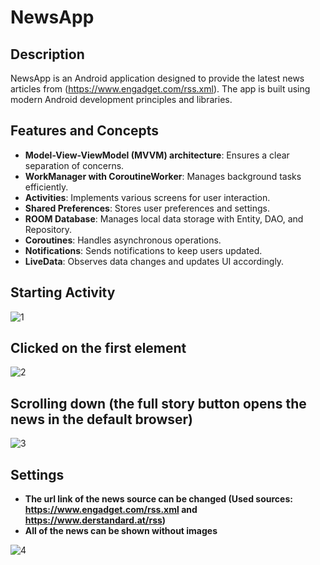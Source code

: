 # NewsApp

## Description
NewsApp is an Android application designed to provide the latest news articles from (https://www.engadget.com/rss.xml). The app is built using modern Android development principles and libraries.

## Features and Concepts
- **Model-View-ViewModel (MVVM) architecture**: Ensures a clear separation of concerns.
- **WorkManager with CoroutineWorker**: Manages background tasks efficiently.
- **Activities**: Implements various screens for user interaction.
- **Shared Preferences**: Stores user preferences and settings.
- **ROOM Database**: Manages local data storage with Entity, DAO, and Repository.
- **Coroutines**: Handles asynchronous operations.
- **Notifications**: Sends notifications to keep users updated.
- **LiveData**: Observes data changes and updates UI accordingly.

## Starting Activity
![1](https://github.com/user-attachments/assets/516e97d8-e4b3-432d-9092-61fa512f2d0a)

## Clicked on the first element
![2](https://github.com/user-attachments/assets/4f7b2395-b72c-43d5-85fb-84d9d27cc329)

## Scrolling down (the full story button opens the news in the default browser)
![3](https://github.com/user-attachments/assets/541edd95-27d1-44c0-84c9-bad5811072c8)

## Settings 
- **The url link of the news source can be changed (Used sources: https://www.engadget.com/rss.xml and https://www.derstandard.at/rss)**
- **All of the news can be shown without images**

![4](https://github.com/user-attachments/assets/efc0fb4c-3b9d-499e-9113-c0e4394a09ed)




